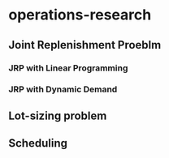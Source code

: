 # operations-research

## Joint Replenishment Proeblm

### JRP with Linear Programming

### JRP with Dynamic Demand

## Lot-sizing problem

## Scheduling